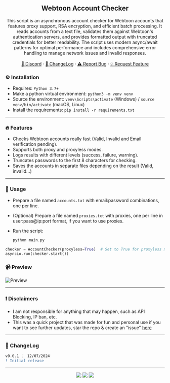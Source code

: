 <div align="center">
 
  <h2 align="center">Webtoon Account Checker</h2>
  <p align="center">
This script is an asynchronous account checker for Webtoon accounts that features proxy support, RSA encryption, and efficient batch processing. It reads accounts from a text file, validates them against Webtoon's authentication servers, and provides formatted output with truncated credentials for better readability. The script uses modern async/await patterns for optimal performance and includes comprehensive error handling to manage network issues and invalid responses.
    <br />
    <br />
    <a href="https://discord.cyberious.xyz">💬 Discord</a>
    ·
    <a href="https://github.com/sexfrance/Webtoon-Account-Checker#-changelog">📜 ChangeLog</a>
    ·
    <a href="https://github.com/sexfrance/Webtoon-Account-Checker/issues">⚠️ Report Bug</a>
    ·
    <a href="https://github.com/sexfrance/Webtoon-Account-Checker/issues">💡 Request Feature</a>
  </p>
</div>

### ⚙️ Installation

- Requires: `Python 3.7+`
- Make a python virtual environment: `python3 -m venv venv`
- Source the environment: `venv\Scripts\activate` (Windows) / `source venv/bin/activate` (macOS, Linux)
- Install the requirements: `pip install -r requirements.txt`

---

### 🔥 Features

- Checks Webtoon accounts really fast (Valid, Invalid and Email verification pending).
- Supports both proxy and proxyless modes.
- Logs results with different levels (success, failure, warning).
- Truncates passwords to the first 8 characters for checking.
- Saves the accounts in separate files depending on the result (Valid, invalid...)

---

### 📝 Usage

- Prepare a file named `accounts.txt` with email:password combinations, one per line.

- (Optional) Prepare a file named `proxies.txt` with proxies, one per line in user:pass@ip:port format, if you want to use proxies.

- Run the script:
  ```sh
  python main.py
  ```

```python
checker = AccountChecker(proxyless=True)  # Set to True for proxyless mode
asyncio.run(checker.start())
```

### 📹 Preview

![Preview](https://i.imgur.com/oKuWM4p.gif)

---

### ❗ Disclaimers

- I am not responsible for anything that may happen, such as API Blocking, IP ban, etc.
- This was a quick project that was made for fun and personal use if you want to see further updates, star the repo & create an "issue" [here](https://github.com/sexfrance/Webtoon-Account-Checker/issues/)

---

### 📜 ChangeLog

```diff
v0.0.1 ⋮ 12/07/2024
! Initial release
```

---

<p align="center">
  <img src="https://img.shields.io/github/license/sexfrance/Webtoon-Account-Checker.svg?style=for-the-badge&labelColor=black&color=f429ff&logo=IOTA"/>
  <img src="https://img.shields.io/github/stars/sexfrance/Webtoon-Account-Checker.svg?style=for-the-badge&labelColor=black&color=f429ff&logo=IOTA"/>
  <img src="https://img.shields.io/github/languages/top/sexfrance/Webtoon-Account-Checker.svg?style=for-the-badge&labelColor=black&color=f429ff&logo=python"/>
</p>
